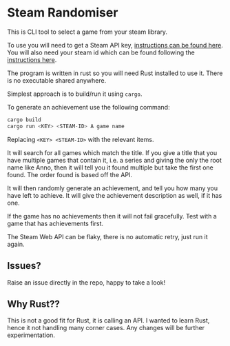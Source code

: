 # Steam Randomiser

This is CLI tool to select a game from your steam library.

To use you will need to get a Steam API key, [instructions can be found here](https://steamcommunity.com/dev).
You will also need your steam id which can be found following the [instructions here](https://help.steampowered.com/en/faqs/view/2816-BE67-5B69-0FEC).

The program is written in rust so you will need Rust installed to use it. There is no executable shared anywhere.

Simplest approach is to build/run it using `cargo`.

To generate an achievement use the following command:

```rust
cargo build
cargo run <KEY> <STEAM-ID> A game name
```

Replacing `<KEY> <STEAM-ID>` with the relevant items.

It will search for all games which match the title. 
If you give a title that you have multiple games that contain it, i.e. a series and giving the only the root name like Anno, then it will tell you it found multiple but take the first one found.
The order found is based off the API.

It will then randomly generate an achievement, and tell you how many you have left to achieve. 
It will give the achievement description as well, if it has one.

If the game has no achievements then it will not fail gracefully. Test with a game that has achievements first.

The Steam Web API can be flaky, there is no automatic retry, just run it again.

## Issues?

Raise an issue directly in the repo, happy to take a look! 

## Why Rust??

This is not a good fit for Rust, it is calling an API. I wanted to learn Rust, hence it not handling many corner cases. Any changes will be further experimentation.
